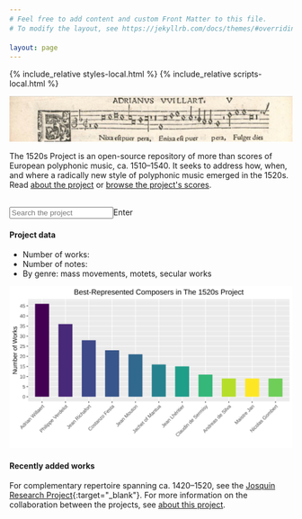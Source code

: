 ```yaml
---
# Feel free to add content and custom Front Matter to this file.
# To modify the layout, see https://jekyllrb.com/docs/themes/#overriding-theme-defaults

layout: page
---
```


{% include_relative styles-local.html %}
{% include_relative scripts-local.html %}

![1520s Project banner](/images/1520s_banner.png)

The 1520s Project is an open-source repository of more than <span id="roundwork-count"></span> scores of European polyphonic music, ca. 1510–1540. It seeks to address how, when, and where a radically new style of polyphonic music emerged in the 1520s. Read [about the project](about) or [browse the project's scores](browse). <br><br>

<input type="text" id="input" onenter="UserSearch()" placeholder="Search the project"><span onclick="UserSearch()" class="button">Enter</span>

#### Project data
+ Number of works: <span id="work-count"></span>
+ Number of notes: <span id="note-count"></span>
+ By genre: <span id="mass-count"></span> mass movements, <span id="motet-count"></span> motets, <span id="secular-count"></span> secular works

![Project summary](/images/project_summary.svg)

#### Recently added works
<div data-count="10" id="most-recent"></div>

For complementary repertoire spanning ca. 1420–1520, see the [Josquin Research Project](http://josquin.stanford.edu){:target="_blank"}. For more information on the collaboration between the projects, see [about this project](about).